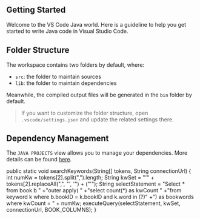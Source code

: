 ## Getting Started

Welcome to the VS Code Java world. Here is a guideline to help you get started to write Java code in Visual Studio Code.

## Folder Structure

The workspace contains two folders by default, where:

- `src`: the folder to maintain sources
- `lib`: the folder to maintain dependencies

Meanwhile, the compiled output files will be generated in the `bin` folder by default.

> If you want to customize the folder structure, open `.vscode/settings.json` and update the related settings there.

## Dependency Management

The `JAVA PROJECTS` view allows you to manage your dependencies. More details can be found [here](https://github.com/microsoft/vscode-java-dependency#manage-dependencies).

public static void searchKeywords(String[] tokens, String connectionUrl) {
        int numKw = tokens[2].split(",").length;
        String kwSet = "'" + tokens[2].replaceAll(",", "', '") + ("'");
        String selectStatement = "Select * from book b "
                +"outer apply( "
                +"select count(*) as kwCount "
                +"from keyword k where b.bookID = k.bookID and k.word in (?)"
                +") as bookwords where kwCount = " + numKw;
        executeQuery(selectStatement, kwSet, connectionUrl, BOOK_COLUMNS);
}

